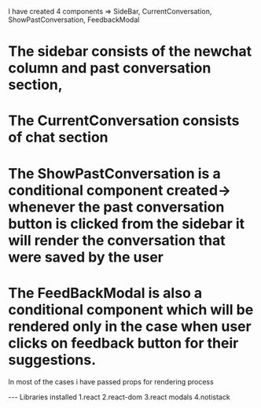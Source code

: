 I have created 4 components 
=> SideBar, CurrentConversation, ShowPastConversation, FeedbackModal

# The sidebar consists of the newchat column and past conversation section,
# The CurrentConversation consists of chat section
#  The ShowPastConversation is a conditional component created-> whenever the past conversation button is clicked from the sidebar it will render the conversation that were saved by the user 
# The FeedBackModal is also a conditional component which will be rendered only in the case when user clicks on feedback button for their suggestions.

In most of the cases i have passed props for rendering process

--- Libraries installed 
1.react
2.react-dom
3.react modals
4.notistack


